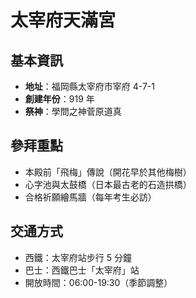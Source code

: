 # 太宰府天滿宮

## 基本資訊

- **地址**：福岡縣太宰府市宰府 4-7-1
- **創建年份**：919 年
- **祭神**：學問之神菅原道真

## 參拜重點

- 本殿前「飛梅」傳說（開花早於其他梅樹）
- 心字池與太鼓橋（日本最古老的石造拱橋）
- 合格祈願繪馬牆（每年考生必訪）

## 交通方式

- 西鐵：太宰府站步行 5 分鐘
- 巴士：西鐵巴士「太宰府」站
- 開放時間：06:00-19:30（季節調整）
